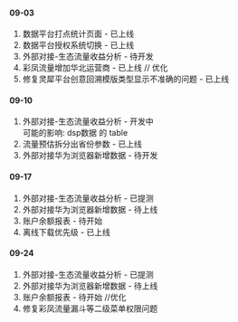 #### 09-03
1. 数据平台打点统计页面 - 已上线
2. 数据平台授权系统切换 - 已上线
3. 外部对接-生态流量收益分析 - 待开发
4. 彩凤流量增加华北运营商 - 已上线
// 优化
1. 修复灵犀平台创意回溯模版类型显示不准确的问题 - 已上线

#### 09-10
1. 外部对接-生态流量收益分析 - 开发中  
可能的影响: dsp数据 的 table
2. 流量预估拆分出省份参数 - 已上线
3. 外部对接华为浏览器新增数据 - 待开发

#### 09-17
1. 外部对接-生态流量收益分析 - 已提测 
2. 外部对接华为浏览器新增数据 - 待上线
3. 账户余额报表 - 待开始
4. 离线下载优先级 - 已上线

#### 09-24
1. 外部对接-生态流量收益分析 - 已提测 
2. 外部对接华为浏览器新增数据 - 待上线
3. 账户余额报表 - 待开始
//优化
1. 修复彩凤流量漏斗等二级菜单权限问题
